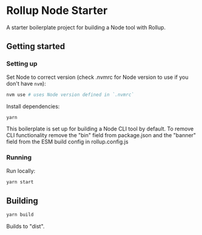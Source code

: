 # Rollup Node Starter

A starter boilerplate project for building a Node tool with Rollup.

## Getting started

### Setting up

Set Node to correct version (check .nvmrc for Node version to use if you don't have `nvm`):

```bash
nvm use # uses Node version defined in `.nvmrc`
```

Install dependencies:

```bash
yarn
```

This boilerplate is set up for building a Node CLI tool by default. To remove CLI functionality remove the "bin" field from package.json and the "banner" field from the ESM build config in rollup.config.js

### Running

Run locally:

```bash
yarn start
```

## Building

```bash
yarn build
```

Builds to "dist".

